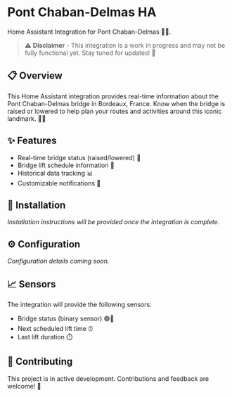 # Pont Chaban-Delmas HA

Home Assistant Integration for Pont Chaban-Delmas 🌉🚢.

> ⚠️ **Disclaimer** - This integration is a work in progress and may not be fully functional yet. Stay tuned for updates! 🚧

## 📋 Overview

This Home Assistant integration provides real-time information about the Pont Chaban-Delmas bridge in Bordeaux, France. Know when the bridge is raised or lowered to help plan your routes and activities around this iconic landmark. 🚗⛵

## ✨ Features

- Real-time bridge status (raised/lowered) 📡
- Bridge lift schedule information 📅
- Historical data tracking 📊
- Customizable notifications 🔔

## 💾 Installation

_Installation instructions will be provided once the integration is complete._

## ⚙️ Configuration

_Configuration details coming soon._

## 📈 Sensors

The integration will provide the following sensors:

- Bridge status (binary sensor) 🟢🔴
- Next scheduled lift time ⏰
- Last lift duration ⏱️

## 🤝 Contributing

This project is in active development. Contributions and feedback are welcome! 🙏
